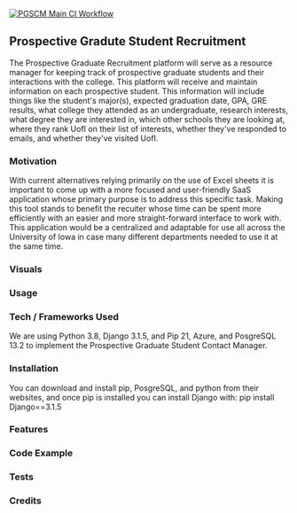 [![PGSCM Main CI Workflow](https://github.com/UIOWAjohnsonhj/003_SEP2021/actions/workflows/python-app.yml/badge.svg)](https://github.com/UIOWAjohnsonhj/003_SEP2021/actions/workflows/python-app.yml)


## Prospective Gradute Student Recruitment

The Prospective Graduate Recruitment platform will serve as a resource manager for keeping track of prospective graduate students and their interactions with the college. This platform will receive and maintain information on each prospective student. This information will include things like the student's major(s), expected graduation date, GPA, GRE results, what college they attended as an undergraduate, research interests, what degree they are interested in, which other schools they are looking at, where they rank UofI on their list of interests, whether they've responded to emails, and whether they've visited UofI. 

### Motivation

With current alternatives relying primarily on the use of Excel sheets it is important to come up with a more focused and user-friendly SaaS application whose primary purpose is to address this specific task. Making this tool stands to benefit the recuiter whose time can be spent more efficiently with an easier and more straight-forward interface to work with. This application would be a centralized and adaptable for use all across the University of Iowa in case many different departments needed to use it at the same time.

### Visuals

### Usage

### Tech / Frameworks Used
We are using Python 3.8, Django 3.1.5, and Pip 21, Azure, and PosgreSQL 13.2 to implement the Prospective Graduate Student Contact Manager. 

### Installation
You can download and install pip, PosgreSQL, and python from their websites, and once pip is installed you can install Django with: pip install Django==3.1.5

### Features

### Code Example

### Tests

### Credits

